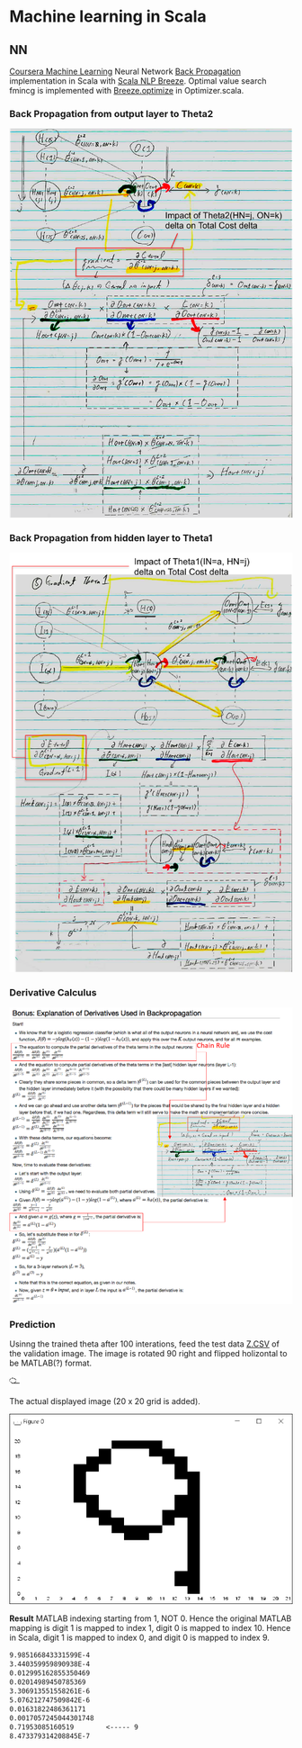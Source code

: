 # Machine learning in Scala

## NN
[Coursera Machine Learning](https://www.coursera.org/learn/machine-learning/home) Neural Network [Back Propagation](https://www.coursera.org/learn/machine-learning/home/week/5) implementation in Scala with [Scala NLP Breeze](https://github.com/scalanlp/breeze). Optimal value search fmincg is implemented with [Breeze.optimize](https://github.com/scalanlp/breeze/wiki/Quickstart#breezeoptimize) in Optimizer.scala.

### Back Propagation from output layer to Theta2 

![Backpopagation Theta2](https://github.com/oonisim/Scala-ML/blob/master/NN/Theta2Gradient.png)

### Back Propagation from hidden layer to Theta1 

![Backpropagation Theta2](https://github.com/oonisim/Scala-ML/blob/master/NN/Theta1Gradient.png)

### Derivative Calculus

![Derivative](https://github.com/oonisim/Scala-ML/blob/master/NN/BPGradientCalculation.png)

### Prediction
Usinng the trained theta after 100 interations, feed the test data [Z.CSV](https://github.com/oonisim/Scala-ML/blob/master/NN/src/main/resources/Z.csv) of the validation image. The image is rotated 90 right and flipped holizontal to be MATLAB(?) format.

![Hand written image](https://raw.githubusercontent.com/oonisim/Scala-ML/master/NN/src/main/resources/9.bmp)

The actual displayed image (20 x 20 grid is added).

![Displayed Image:](https://raw.githubusercontent.com/oonisim/Scala-ML/master/NN/src/main/resources/Z.bmp)

**Result**
MATLAB indexing starting from 1, NOT 0. Hence the original MATLAB mapping is digit 1 is mapped to index 1, digit 0 is mapped to index 10. Hence in Scala, digit 1 is mapped to index 0, and digit 0 is mapped to index 9.

	9.985166843331599E-4
	3.440359959890938E-4
	0.012995162855350469
	0.02014989450785369
	3.306913551558261E-6
	5.076212747509842E-6
	0.01631822486361171
	0.0017057245044301748
	0.71953085160519        <----- 9
	8.473379314208845E-7


